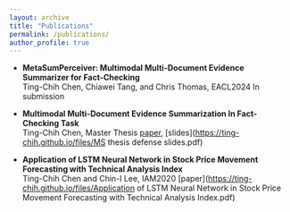 ```yaml
---
layout: archive
title: "Publications"
permalink: /publications/
author_profile: true
---
```


- **MetaSumPerceiver: Multimodal Multi-Document Evidence Summarizer for Fact-Checking**  
Ting-Chih Chen, Chiawei Tang, and Chris Thomas, EACL2024 In submission

- **Multimodal Multi-Document Evidence Summarization In Fact-Checking Task**  
Ting-Chih Chen, Master Thesis [paper](), [slides](https://ting-chih.github.io/files/MS thesis defense slides.pdf)  

- **Application of LSTM Neural Network in Stock Price Movement Forecasting with Technical Analysis Index**  
Ting-Chih Chen and Chin-I Lee, IAM2020 [paper](https://ting-chih.github.io/files/Application of LSTM Neural Network in Stock Price Movement Forecasting with Technical Analysis Index.pdf)  
